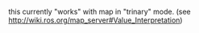 this currently "works" with map in "trinary" mode. (see http://wiki.ros.org/map_server#Value_Interpretation)